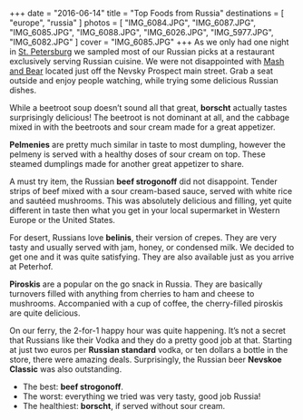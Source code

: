 +++
date    = "2016-06-14"
title   = "Top Foods from Russia"
destinations = [ "europe", "russia" ]
photos = [
  "IMG_6084.JPG", "IMG_6087.JPG", "IMG_6085.JPG", "IMG_6088.JPG", "IMG_6026.JPG",
  "IMG_5977.JPG", "IMG_6082.JPG"
]
cover = "IMG_6085.JPG"
+++
As we only had one night in [St. Petersburg](/a-visa-free-visit-to-saint-petersburg/) we sampled most of our Russian picks at a restaurant exclusively serving Russian cuisine. We were not disappointed with [Mash and Bear]() located just off the Nevsky Prospect main street. Grab a seat outside and enjoy people watching, while trying some delicious Russian dishes.
<!--more-->
While a beetroot soup doesn’t sound all that great, **borscht** actually tastes surprisingly delicious! The beetroot is not dominant at all, and the cabbage mixed in with the beetroots and sour cream made for a great appetizer.

**Pelmenies** are pretty much similar in taste to most dumpling, however the pelmeny is served with a healthy doses of sour cream on top. These steamed dumplings made for another great appetizer to share.

A must try item, the Russian **beef strogonoff** did not disappoint. Tender strips of beef mixed with a sour cream-based sauce, served with white rice and sautéed mushrooms. This was absolutely delicious and filling, yet quite different in taste then what you get in your local supermarket in Western Europe or the United States.

For desert, Russians love **belinis**, their version of crepes. They are very tasty and usually served with jam, honey, or condensed milk. We decided to get one and it was quite satisfying. They are also available just as you arrive at Peterhof.

**Piroskis** are a popular on the go snack in Russia. They are basically turnovers filled with anything from cherries to ham and cheese to mushrooms. Accompanied with a cup of coffee, the cherry-filled piroskis are quite delicious.

On our ferry, the 2-for-1 happy hour was quite happening. It’s not a secret that Russians like their Vodka and they do a pretty good job at that. Starting at just two euros per **Russian standard** vodka, or ten dollars a bottle in the store, there were amazing deals. Surprisingly, the Russian beer **Nevskoe Classic** was also outstanding.

* The best: **beef strogonoff**.
* The worst: everything we tried was very tasty, good job Russia!
* The healthiest: **borscht**, if served without sour cream.